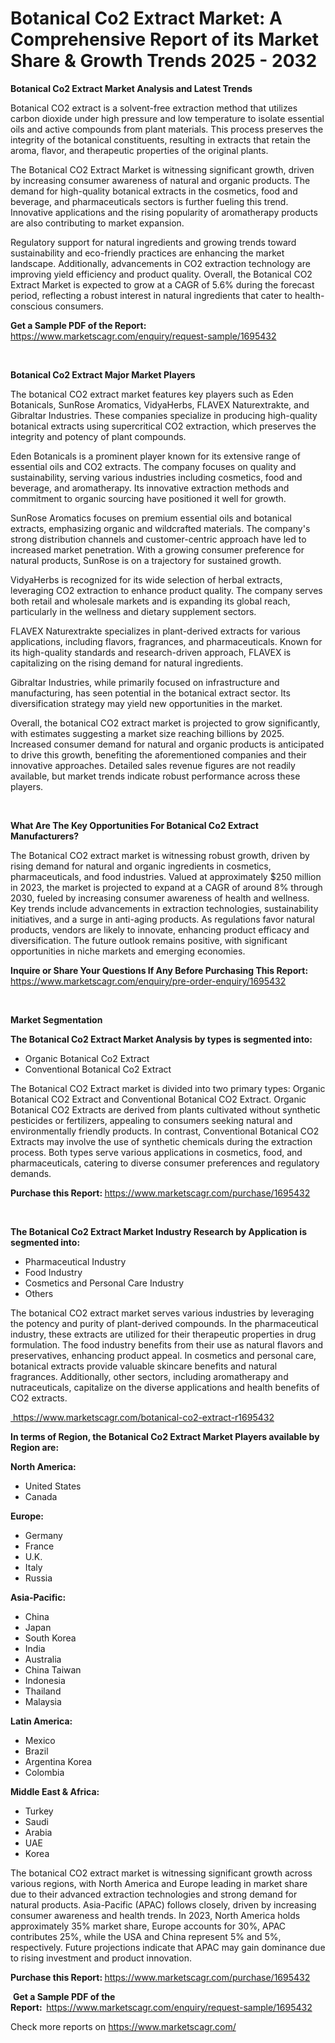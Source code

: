 <p><h1>Botanical Co2 Extract Market: A Comprehensive Report of its Market Share & Growth Trends 2025 - 2032</h1></p><p><strong>Botanical Co2 Extract Market Analysis and Latest Trends</strong></p>
<p><p>Botanical CO2 extract is a solvent-free extraction method that utilizes carbon dioxide under high pressure and low temperature to isolate essential oils and active compounds from plant materials. This process preserves the integrity of the botanical constituents, resulting in extracts that retain the aroma, flavor, and therapeutic properties of the original plants. </p><p>The Botanical CO2 Extract Market is witnessing significant growth, driven by increasing consumer awareness of natural and organic products. The demand for high-quality botanical extracts in the cosmetics, food and beverage, and pharmaceuticals sectors is further fueling this trend. Innovative applications and the rising popularity of aromatherapy products are also contributing to market expansion. </p><p>Regulatory support for natural ingredients and growing trends toward sustainability and eco-friendly practices are enhancing the market landscape. Additionally, advancements in CO2 extraction technology are improving yield efficiency and product quality. Overall, the Botanical CO2 Extract Market is expected to grow at a CAGR of 5.6% during the forecast period, reflecting a robust interest in natural ingredients that cater to health-conscious consumers.</p></p>
<p><strong>Get a Sample PDF of the Report:&nbsp;</strong> <a href="https://www.marketscagr.com/enquiry/request-sample/1695432?utm_campaign=1886&utm_medium=2&utm_source=Github&utm_content=ia&utm_term=08012025&utm_id=botanical-co2-extract">https://www.marketscagr.com/enquiry/request-sample/1695432</a></p>
<p>&nbsp;</p>
<p><strong>Botanical Co2 Extract Major Market Players</strong></p>
<p><p>The botanical CO2 extract market features key players such as Eden Botanicals, SunRose Aromatics, VidyaHerbs, FLAVEX Naturextrakte, and Gibraltar Industries. These companies specialize in producing high-quality botanical extracts using supercritical CO2 extraction, which preserves the integrity and potency of plant compounds.</p><p>Eden Botanicals is a prominent player known for its extensive range of essential oils and CO2 extracts. The company focuses on quality and sustainability, serving various industries including cosmetics, food and beverage, and aromatherapy. Its innovative extraction methods and commitment to organic sourcing have positioned it well for growth.</p><p>SunRose Aromatics focuses on premium essential oils and botanical extracts, emphasizing organic and wildcrafted materials. The company's strong distribution channels and customer-centric approach have led to increased market penetration. With a growing consumer preference for natural products, SunRose is on a trajectory for sustained growth.</p><p>VidyaHerbs is recognized for its wide selection of herbal extracts, leveraging CO2 extraction to enhance product quality. The company serves both retail and wholesale markets and is expanding its global reach, particularly in the wellness and dietary supplement sectors.</p><p>FLAVEX Naturextrakte specializes in plant-derived extracts for various applications, including flavors, fragrances, and pharmaceuticals. Known for its high-quality standards and research-driven approach, FLAVEX is capitalizing on the rising demand for natural ingredients.</p><p>Gibraltar Industries, while primarily focused on infrastructure and manufacturing, has seen potential in the botanical extract sector. Its diversification strategy may yield new opportunities in the market.</p><p>Overall, the botanical CO2 extract market is projected to grow significantly, with estimates suggesting a market size reaching billions by 2025. Increased consumer demand for natural and organic products is anticipated to drive this growth, benefiting the aforementioned companies and their innovative approaches. Detailed sales revenue figures are not readily available, but market trends indicate robust performance across these players.</p></p>
<p>&nbsp;</p>
<p><strong>What Are The Key Opportunities For Botanical Co2 Extract Manufacturers?</strong></p>
<p><p>The Botanical CO2 extract market is witnessing robust growth, driven by rising demand for natural and organic ingredients in cosmetics, pharmaceuticals, and food industries. Valued at approximately $250 million in 2023, the market is projected to expand at a CAGR of around 8% through 2030, fueled by increasing consumer awareness of health and wellness. Key trends include advancements in extraction technologies, sustainability initiatives, and a surge in anti-aging products. As regulations favor natural products, vendors are likely to innovate, enhancing product efficacy and diversification. The future outlook remains positive, with significant opportunities in niche markets and emerging economies.</p></p>
<p><strong>Inquire or Share Your Questions If Any Before Purchasing This Report:</strong> <a href="https://www.marketscagr.com/enquiry/pre-order-enquiry/1695432?utm_campaign=1886&utm_medium=2&utm_source=Github&utm_content=ia&utm_term=08012025&utm_id=botanical-co2-extract">https://www.marketscagr.com/enquiry/pre-order-enquiry/1695432</a></p>
<p>&nbsp;</p>
<p><strong>Market Segmentation</strong></p>
<p><strong>The Botanical Co2 Extract Market Analysis by types is segmented into:</strong></p>
<p><ul><li>Organic Botanical Co2 Extract</li><li>Conventional Botanical Co2 Extract</li></ul></p>
<p><p>The Botanical CO2 Extract market is divided into two primary types: Organic Botanical CO2 Extract and Conventional Botanical CO2 Extract. Organic Botanical CO2 Extracts are derived from plants cultivated without synthetic pesticides or fertilizers, appealing to consumers seeking natural and environmentally friendly products. In contrast, Conventional Botanical CO2 Extracts may involve the use of synthetic chemicals during the extraction process. Both types serve various applications in cosmetics, food, and pharmaceuticals, catering to diverse consumer preferences and regulatory demands.</p></p>
<p><strong>Purchase this Report:&nbsp;</strong><a href="https://www.marketscagr.com/purchase/1695432?utm_campaign=1886&utm_medium=2&utm_source=Github&utm_content=ia&utm_term=08012025&utm_id=botanical-co2-extract">https://www.marketscagr.com/purchase/1695432</a></p>
<p>&nbsp;</p>
<p><strong>The Botanical Co2 Extract Market Industry Research by Application is segmented into:</strong></p>
<p><ul><li>Pharmaceutical Industry</li><li>Food Industry</li><li>Cosmetics and Personal Care Industry</li><li>Others</li></ul></p>
<p><p>The botanical CO2 extract market serves various industries by leveraging the potency and purity of plant-derived compounds. In the pharmaceutical industry, these extracts are utilized for their therapeutic properties in drug formulation. The food industry benefits from their use as natural flavors and preservatives, enhancing product appeal. In cosmetics and personal care, botanical extracts provide valuable skincare benefits and natural fragrances. Additionally, other sectors, including aromatherapy and nutraceuticals, capitalize on the diverse applications and health benefits of CO2 extracts.</p></p>
<p><a href="https://www.marketscagr.com/botanical-co2-extract-r1695432?utm_campaign=1886&utm_medium=2&utm_source=Github&utm_content=ia&utm_term=08012025&utm_id=botanical-co2-extract">&nbsp;https://www.marketscagr.com/botanical-co2-extract-r1695432</a></p>
<p><strong>In terms of Region, the Botanical Co2 Extract Market Players available by Region are:</strong></p>
<p>
    <p> <strong> North America: </strong>
        <ul>
            <li>United States</li>
            <li>Canada</li>
        </ul>
        </p> 
    <p> <strong> Europe: </strong>
        <ul>
            <li>Germany</li>
            <li>France</li>
            <li>U.K.</li>
            <li>Italy</li>
            <li>Russia</li>
        </ul>
        </p> 
    <p> <strong> Asia-Pacific: </strong>
        <ul>
            <li>China</li>
            <li>Japan</li>
            <li>South Korea</li>
            <li>India</li>
            <li>Australia</li>
            <li>China Taiwan</li>
            <li>Indonesia</li>
            <li>Thailand</li>
            <li>Malaysia</li>
        </ul>
        </p> 
    <p> <strong> Latin America: </strong>
        <ul>
            <li>Mexico</li>
            <li>Brazil</li>
            <li>Argentina Korea</li>
            <li>Colombia</li>
        </ul>
        </p> 
    <p> <strong> Middle East & Africa: </strong>
        <ul>
            <li>Turkey</li>
            <li>Saudi</li>
            <li>Arabia</li>
            <li>UAE</li>
            <li>Korea</li>
        </ul>
    </p>
    </p>
<p><p>The botanical CO2 extract market is witnessing significant growth across various regions, with North America and Europe leading in market share due to their advanced extraction technologies and strong demand for natural products. Asia-Pacific (APAC) follows closely, driven by increasing consumer awareness and health trends. In 2023, North America holds approximately 35% market share, Europe accounts for 30%, APAC contributes 25%, while the USA and China represent 5% and 5%, respectively. Future projections indicate that APAC may gain dominance due to rising investment and product innovation.</p></p>
<p><strong>Purchase this Report: </strong><a href="https://www.marketscagr.com/purchase/1695432?utm_campaign=1886&utm_medium=2&utm_source=Github&utm_content=ia&utm_term=08012025&utm_id=botanical-co2-extract">https://www.marketscagr.com/purchase/1695432</a></p>
<p>&nbsp;<strong>Get a Sample PDF of the Report:&nbsp;&nbsp;</strong><a href="https://www.marketscagr.com/enquiry/request-sample/1695432?utm_campaign=1886&utm_medium=2&utm_source=Github&utm_content=ia&utm_term=08012025&utm_id=botanical-co2-extract">https://www.marketscagr.com/enquiry/request-sample/1695432</a></p>
<p><strong></strong></p>
<p>Check more reports on <a href="https://www.marketscagr.com/?utm_campaign=1886&utm_medium=2&utm_source=Github&utm_content=ia&utm_term=08012025&utm_id=botanical-co2-extract">https://www.marketscagr.com/</a></p>